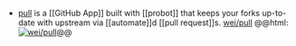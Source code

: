 - [pull](https://github.com/apps/pull) is a [[GitHub App]] built with [[probot]] that keeps your forks up-to-date with upstream via [[automate]]d [[pull request]]s.
  [wei/pull](https://github.com/wei/pull)
  @@html: <a href="https://github.com/wei/pull/"><img src="https://github-readme-stats-astronomer.vercel.app/api/pin/?username=wei&repo=pull&theme=tokyonight" alt="wei/pull"/></a>@@